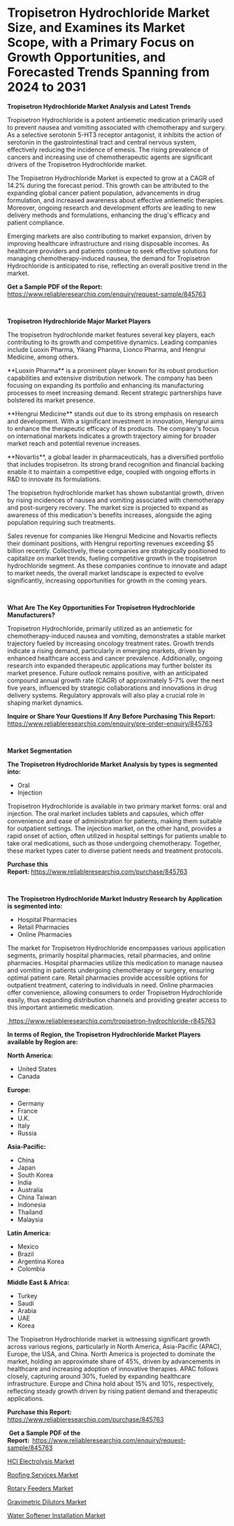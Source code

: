 <p><h1>Tropisetron Hydrochloride Market Size, and Examines its Market Scope, with a Primary Focus on Growth Opportunities, and Forecasted Trends Spanning from 2024 to 2031</h1></p><p><strong>Tropisetron Hydrochloride Market Analysis and Latest Trends</strong></p>
<p><p>Tropisetron Hydrochloride is a potent antiemetic medication primarily used to prevent nausea and vomiting associated with chemotherapy and surgery. As a selective serotonin 5-HT3 receptor antagonist, it inhibits the action of serotonin in the gastrointestinal tract and central nervous system, effectively reducing the incidence of emesis. The rising prevalence of cancers and increasing use of chemotherapeutic agents are significant drivers of the Tropisetron Hydrochloride market.</p><p>The Tropisetron Hydrochloride Market is expected to grow at a CAGR of 14.2% during the forecast period. This growth can be attributed to the expanding global cancer patient population, advancements in drug formulation, and increased awareness about effective antiemetic therapies. Moreover, ongoing research and development efforts are leading to new delivery methods and formulations, enhancing the drug's efficacy and patient compliance.</p><p>Emerging markets are also contributing to market expansion, driven by improving healthcare infrastructure and rising disposable incomes. As healthcare providers and patients continue to seek effective solutions for managing chemotherapy-induced nausea, the demand for Tropisetron Hydrochloride is anticipated to rise, reflecting an overall positive trend in the market.</p></p>
<p><strong>Get a Sample PDF of the Report:&nbsp;</strong> <a href="https://www.reliableresearchiq.com/enquiry/request-sample/845763?utm_campaign=1123&utm_medium=2&utm_source=Github&utm_content=ia&utm_term=11112024&utm_id=tropisetron-hydrochloride">https://www.reliableresearchiq.com/enquiry/request-sample/845763</a></p>
<p>&nbsp;</p>
<p><strong>Tropisetron Hydrochloride Major Market Players</strong></p>
<p><p>The tropisetron hydrochloride market features several key players, each contributing to its growth and competitive dynamics. Leading companies include Luoxin Pharma, Yikang Pharma, Lionco Pharma, and Hengrui Medicine, among others. </p><p>**Luoxin Pharma** is a prominent player known for its robust production capabilities and extensive distribution network. The company has been focusing on expanding its portfolio and enhancing its manufacturing processes to meet increasing demand. Recent strategic partnerships have bolstered its market presence.</p><p>**Hengrui Medicine** stands out due to its strong emphasis on research and development. With a significant investment in innovation, Hengrui aims to enhance the therapeutic efficacy of its products. The company's focus on international markets indicates a growth trajectory aiming for broader market reach and potential revenue increases.</p><p>**Novartis**, a global leader in pharmaceuticals, has a diversified portfolio that includes tropisetron. Its strong brand recognition and financial backing enable it to maintain a competitive edge, coupled with ongoing efforts in R&D to innovate its formulations.</p><p>The tropisetron hydrochloride market has shown substantial growth, driven by rising incidences of nausea and vomiting associated with chemotherapy and post-surgery recovery. The market size is projected to expand as awareness of this medication's benefits increases, alongside the aging population requiring such treatments.</p><p>Sales revenue for companies like Hengrui Medicine and Novartis reflects their dominant positions, with Hengrui reporting revenues exceeding $5 billion recently. Collectively, these companies are strategically positioned to capitalize on market trends, fueling competitive growth in the tropisetron hydrochloride segment. As these companies continue to innovate and adapt to market needs, the overall market landscape is expected to evolve significantly, increasing opportunities for growth in the coming years.</p></p>
<p>&nbsp;</p>
<p><strong>What Are The Key Opportunities For Tropisetron Hydrochloride Manufacturers?</strong></p>
<p><p>Tropisetron Hydrochloride, primarily utilized as an antiemetic for chemotherapy-induced nausea and vomiting, demonstrates a stable market trajectory fueled by increasing oncology treatment rates. Growth trends indicate a rising demand, particularly in emerging markets, driven by enhanced healthcare access and cancer prevalence. Additionally, ongoing research into expanded therapeutic applications may further bolster its market presence. Future outlook remains positive, with an anticipated compound annual growth rate (CAGR) of approximately 5-7% over the next five years, influenced by strategic collaborations and innovations in drug delivery systems. Regulatory approvals will also play a crucial role in shaping market dynamics.</p></p>
<p><strong>Inquire or Share Your Questions If Any Before Purchasing This Report:</strong> <a href="https://www.reliableresearchiq.com/enquiry/pre-order-enquiry/845763?utm_campaign=1123&utm_medium=2&utm_source=Github&utm_content=ia&utm_term=11112024&utm_id=tropisetron-hydrochloride">https://www.reliableresearchiq.com/enquiry/pre-order-enquiry/845763</a></p>
<p>&nbsp;</p>
<p><strong>Market Segmentation</strong></p>
<p><strong>The Tropisetron Hydrochloride Market Analysis by types is segmented into:</strong></p>
<p><ul><li>Oral</li><li>Injection</li></ul></p>
<p><p>Tropisetron Hydrochloride is available in two primary market forms: oral and injection. The oral market includes tablets and capsules, which offer convenience and ease of administration for patients, making them suitable for outpatient settings. The injection market, on the other hand, provides a rapid onset of action, often utilized in hospital settings for patients unable to take oral medications, such as those undergoing chemotherapy. Together, these market types cater to diverse patient needs and treatment protocols.</p></p>
<p><strong>Purchase this Report:&nbsp;</strong><a href="https://www.reliableresearchiq.com/purchase/845763?utm_campaign=1123&utm_medium=2&utm_source=Github&utm_content=ia&utm_term=11112024&utm_id=tropisetron-hydrochloride">https://www.reliableresearchiq.com/purchase/845763</a></p>
<p>&nbsp;</p>
<p><strong>The Tropisetron Hydrochloride Market Industry Research by Application is segmented into:</strong></p>
<p><ul><li>Hospital Pharmacies</li><li>Retail Pharmacies</li><li>Online Pharmacies</li></ul></p>
<p><p>The market for Tropisetron Hydrochloride encompasses various application segments, primarily hospital pharmacies, retail pharmacies, and online pharmacies. Hospital pharmacies utilize this medication to manage nausea and vomiting in patients undergoing chemotherapy or surgery, ensuring optimal patient care. Retail pharmacies provide accessible options for outpatient treatment, catering to individuals in need. Online pharmacies offer convenience, allowing consumers to order Tropisetron Hydrochloride easily, thus expanding distribution channels and providing greater access to this important antiemetic medication.</p></p>
<p><a href="https://www.reliableresearchiq.com/tropisetron-hydrochloride-r845763?utm_campaign=1123&utm_medium=2&utm_source=Github&utm_content=ia&utm_term=11112024&utm_id=tropisetron-hydrochloride">&nbsp;https://www.reliableresearchiq.com/tropisetron-hydrochloride-r845763</a></p>
<p><strong>In terms of Region, the Tropisetron Hydrochloride Market Players available by Region are:</strong></p>
<p>
    <p> <strong> North America: </strong>
        <ul>
            <li>United States</li>
            <li>Canada</li>
        </ul>
        </p> 
    <p> <strong> Europe: </strong>
        <ul>
            <li>Germany</li>
            <li>France</li>
            <li>U.K.</li>
            <li>Italy</li>
            <li>Russia</li>
        </ul>
        </p> 
    <p> <strong> Asia-Pacific: </strong>
        <ul>
            <li>China</li>
            <li>Japan</li>
            <li>South Korea</li>
            <li>India</li>
            <li>Australia</li>
            <li>China Taiwan</li>
            <li>Indonesia</li>
            <li>Thailand</li>
            <li>Malaysia</li>
        </ul>
        </p> 
    <p> <strong> Latin America: </strong>
        <ul>
            <li>Mexico</li>
            <li>Brazil</li>
            <li>Argentina Korea</li>
            <li>Colombia</li>
        </ul>
        </p> 
    <p> <strong> Middle East & Africa: </strong>
        <ul>
            <li>Turkey</li>
            <li>Saudi</li>
            <li>Arabia</li>
            <li>UAE</li>
            <li>Korea</li>
        </ul>
    </p>
    </p>
<p><p>The Tropisetron Hydrochloride market is witnessing significant growth across various regions, particularly in North America, Asia-Pacific (APAC), Europe, the USA, and China. North America is projected to dominate the market, holding an approximate share of 45%, driven by advancements in healthcare and increasing adoption of innovative therapies. APAC follows closely, capturing around 30%, fueled by expanding healthcare infrastructure. Europe and China hold about 15% and 10%, respectively, reflecting steady growth driven by rising patient demand and therapeutic applications.</p></p>
<p><strong>Purchase this Report: </strong><a href="https://www.reliableresearchiq.com/purchase/845763?utm_campaign=1123&utm_medium=2&utm_source=Github&utm_content=ia&utm_term=11112024&utm_id=tropisetron-hydrochloride">https://www.reliableresearchiq.com/purchase/845763</a></p>
<p>&nbsp;<strong>Get a Sample PDF of the Report:&nbsp;&nbsp;</strong><a href="https://www.reliableresearchiq.com/enquiry/request-sample/845763?utm_campaign=1123&utm_medium=2&utm_source=Github&utm_content=ia&utm_term=11112024&utm_id=tropisetron-hydrochloride">https://www.reliableresearchiq.com/enquiry/request-sample/845763</a></p>
<p><strong></strong></p>
<p><p><a href="https://github.com/eleanore16mal/Market-Research-Report-List-1/blob/main/hcl-electrolysis-market.md?utm_campaign=1123&utm_medium=2&utm_source=Github&utm_content=ia&utm_term=11112024&utm_id=tropisetron-hydrochloride">HCl Electrolysis Market</a></p><p><a href="https://issuu.com/reportprime-2/docs/roofing-services-market-size-2030.p_f41068fe8cecae?utm_campaign=1123&utm_medium=2&utm_source=Github&utm_content=ia&utm_term=11112024&utm_id=tropisetron-hydrochloride">Roofing Services Market</a></p><p><a href="https://www.linkedin.com/pulse/booming-rotary-feeders-market-sector-analysis-growth-projections-caeac?utm_campaign=1123&utm_medium=2&utm_source=Github&utm_content=ia&utm_term=11112024&utm_id=tropisetron-hydrochloride">Rotary Feeders Market</a></p><p><a href="https://www.linkedin.com/pulse/global-gravimetric-dilutors-market-landscape-future-trends-strategic-4lnnc?utm_campaign=1123&utm_medium=2&utm_source=Github&utm_content=ia&utm_term=11112024&utm_id=tropisetron-hydrochloride">Gravimetric Dilutors Market</a></p><p><a href="https://issuu.com/reportprime-2/docs/water-softener-installation-market-_3aef313e65d4da?utm_campaign=1123&utm_medium=2&utm_source=Github&utm_content=ia&utm_term=11112024&utm_id=tropisetron-hydrochloride">Water Softener Installation Market</a></p></p>